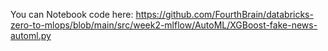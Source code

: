 You can Notebook code here:  https://github.com/FourthBrain/databricks-zero-to-mlops/blob/main/src/week2-mlflow/AutoML/XGBoost-fake-news-automl.py